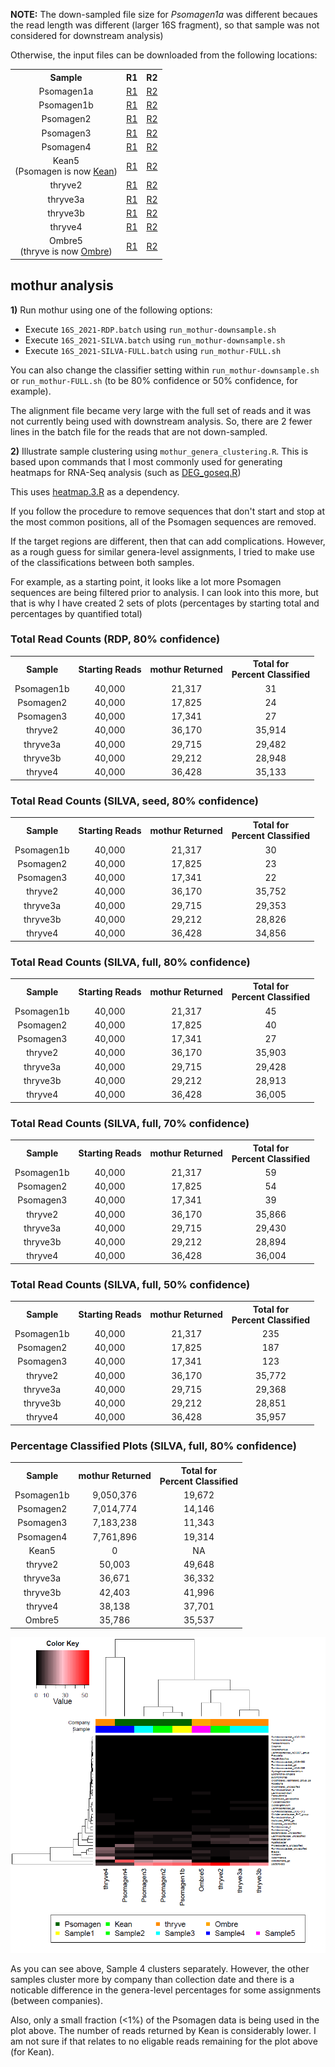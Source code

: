 **NOTE:** The down-sampled file size for *Psomagen1a* was different becaues the read length was different (larger 16S fragment), so that sample was not considered for downstream analysis)

Otherwise, the input files can be downloaded from the following locations:

<table>
  <tbody>
    <tr>
      <th align="center">Sample</th>
      <th align="center">R1</th>
      <th align="center">R2</th>
    </tr>
    <tr>
      <td align="center">Psomagen1a</td>
      <td align="center"><a href="https://storage.googleapis.com/cdw-metagenomics/CDW_16S_2021/Psomagen1a_R1.fastq.gz">R1</a></td>
      <td align="center"><a href="https://storage.googleapis.com/cdw-metagenomics/CDW_16S_2021/Psomagen1a_R1.fastq.gz">R2</a></td>
     </tr>
    <tr>
      <td align="center">Psomagen1b</td>
      <td align="center"><a href="https://storage.googleapis.com/cdw-metagenomics/CDW_16S_2021/Psomagen1b_R1.fastq.gz">R1</a></td>
      <td align="center"><a href="https://storage.googleapis.com/cdw-metagenomics/CDW_16S_2021/Psomagen1b_R2.fastq.gz">R2</a></td>
     </tr>
     <tr>
      <td align="center">Psomagen2</td>
      <td align="center"><a href="https://storage.googleapis.com/cdw-metagenomics/CDW_16S_2021/Psomagen2_R1.fastq.gz">R1</a></td>
      <td align="center"><a href="https://storage.googleapis.com/cdw-metagenomics/CDW_16S_2021/Psomagen2_R2.fastq.gz">R2</a></td>
     </tr>
	<tr>
      <td align="center">Psomagen3</td>
      <td align="center"><a href="https://storage.googleapis.com/cdw-metagenomics/CDW_16S_2021/Psomagen3_R1.fastq.gz">R1</a></td>
      <td align="center"><a href="https://storage.googleapis.com/cdw-metagenomics/CDW_16S_2021/Psomagen3_R2.fastq.gz">R2</a></td>
     </tr>
	<tr>
      <td align="center">Psomagen4</td>
      <td align="center"><a href="https://storage.googleapis.com/cdw-metagenomics/CDW_16S_2021/Psomagen4_R1.fastq.gz">R1</a></td>
      <td align="center"><a href="https://storage.googleapis.com/cdw-metagenomics/CDW_16S_2021/Psomagen4_R2.fastq.gz">R2</a></td>
     </tr>
	<tr>
      <td align="center">Kean5<br>(Psomagen is now <a href="https://www.keanhealth.com/">Kean</a>)</td>
      <td align="center"><a href="https://storage.googleapis.com/cdw-metagenomics/CDW_16S_2021/Kean5_R1.fastq.gz">R1</a></td>
      <td align="center"><a href="https://storage.googleapis.com/cdw-metagenomics/CDW_16S_2021/Kean5_R2.fastq.gz">R2</a></td>
     </tr>
	  <tr>
      <td align="center">thryve2</td>
      <td align="center"><a href="https://storage.googleapis.com/cdw-metagenomics/CDW_16S_2021/thryve2_R1.fastq.gz">R1</a></td>
      <td align="center"><a href="https://storage.googleapis.com/cdw-metagenomics/CDW_16S_2021/thryve2_R2.fastq.gz">R2</a></td>
     </tr>
    <tr>
      <td align="center">thryve3a</td>
      <td align="center"><a href="https://storage.googleapis.com/cdw-metagenomics/CDW_16S_2021/thryve3a_R1.fastq.gz">R1</a></td>
      <td align="center"><a href="https://storage.googleapis.com/cdw-metagenomics/CDW_16S_2021/thryve3a_R2.fastq.gz">R2</a></td>
     </tr>
    <tr>
      <td align="center">thryve3b</td>
      <td align="center"><a href="https://storage.googleapis.com/cdw-metagenomics/CDW_16S_2021/thryve3b_R1.fastq.gz">R1</a></td>
      <td align="center"><a href="https://storage.googleapis.com/cdw-metagenomics/CDW_16S_2021/thryve3b_R2.fastq.gz">R2</a></td>
     </tr>
    <tr>
      <td align="center">thryve4</td>
      <td align="center"><a href="https://storage.googleapis.com/cdw-metagenomics/CDW_16S_2021/thryve4_R1.fastq.gz">R1</a></td>
      <td align="center"><a href="https://storage.googleapis.com/cdw-metagenomics/CDW_16S_2021/thryve4_R2.fastq.gz">R2</a></td>
     </tr>
    <tr>
      <td align="center">Ombre5<br>(thryve is now <a href="https://www.ombrelab.com/">Ombre</a>)</td>
      <td align="center"><a href="https://storage.googleapis.com/cdw-metagenomics/CDW_16S_2021/Ombre5_R1.fastq.gz">R1</a></td>
      <td align="center"><a href="https://storage.googleapis.com/cdw-metagenomics/CDW_16S_2021/Ombre5_R2.fastq.gz">R2</a></td>
     </tr>
</tbody>
</table>

## mothur analysis

**1)** Run mothur using one of the following options:

 - Execute `16S_2021-RDP.batch` using `run_mothur-downsample.sh`
 - Execute `16S_2021-SILVA.batch` using `run_mothur-downsample.sh`
 - Execute `16S_2021-SILVA-FULL.batch` using `run_mothur-FULL.sh`

You can also change the classifier setting within `run_mothur-downsample.sh` or `run_mothur-FULL.sh` (to be 80% confidence or 50% confidence, for example).

The alignment file became very large with the full set of reads and it was not currently being used with downstream analysis.  So, there are 2 fewer lines in the batch file for the reads that are not down-sampled.

**2)** Illustrate sample clustering using `mothur_genera_clustering.R`.  This is based upon commands that I most commonly used for generating heatmaps for RNA-Seq analysis (such as [DEG_goseq.R](https://github.com/cwarden45/RNAseq_templates/blob/master/TopHat_Workflow/DEG_goseq.R))

This uses [heatmap.3.R](https://github.com/obigriffith/biostar-tutorials/blob/master/Heatmaps/heatmap.3.R) as a dependency.

If you follow the procedure to remove sequences that don't start and stop at the most common positions, all of the Psomagen sequences are removed.

If the target regions are different, then that can add complications.  However, as a rough guess for similar genera-level assignments, I tried to make use of the classifications between both samples.

For example, as a starting point, it looks like a lot more Psomagen sequences are being filtered prior to analysis.  I can look into this more, but that is why I have created 2 sets of plots (percentages by starting total and percentages by quantified total)

### Total Read Counts (RDP, 80% confidence)

<table>
  <tbody>
    <tr>
      <th align="center">Sample</th>
      <th align="center">Starting Reads</th>
      <th align="center">mothur Returned</th>
      <th align="center">Total for<br>Percent Classified</th>
    </tr>
    <tr>
      <td align="center">Psomagen1b</td>
      <td align="center">40,000</td>
      <td align="center">21,317</td>
      <td align="center">31</td>
     </tr>
    <tr>
      <td align="center">Psomagen2</td>
      <td align="center">40,000</td>
      <td align="center">17,825</td>
      <td align="center">24</td>
     </tr>
    <tr>
      <td align="center">Psomagen3</td>
      <td align="center">40,000</td>
      <td align="center">17,341</td>
      <td align="center">27</td>
     </tr>
    <tr>
      <td align="center">thryve2</td>
      <td align="center">40,000</td>
      <td align="center">36,170</td>
      <td align="center">35,914</td>
     </tr>
    <tr>
      <td align="center">thryve3a</td>
      <td align="center">40,000</td>
      <td align="center">29,715</td>
      <td align="center">29,482</td>
     </tr>
    <tr>
      <td align="center">thryve3b</td>
      <td align="center">40,000</td>
      <td align="center">29,212</td>
      <td align="center">28,948</td>
     </tr>
    <tr>
      <td align="center">thryve4</td>
      <td align="center">40,000</td>
      <td align="center">36,428</td>
      <td align="center">35,133</td>
     </tr>
</tbody>
</table>

### Total Read Counts (SILVA, seed, 80% confidence)

<table>
  <tbody>
    <tr>
      <th align="center">Sample</th>
      <th align="center">Starting Reads</th>
      <th align="center">mothur Returned</th>
      <th align="center">Total for<br>Percent Classified</th>
    </tr>
    <tr>
      <td align="center">Psomagen1b</td>
      <td align="center">40,000</td>
      <td align="center">21,317</td>
      <td align="center">30</td>
     </tr>
    <tr>
      <td align="center">Psomagen2</td>
      <td align="center">40,000</td>
      <td align="center">17,825</td>
      <td align="center">23</td>
     </tr>
    <tr>
      <td align="center">Psomagen3</td>
      <td align="center">40,000</td>
      <td align="center">17,341</td>
      <td align="center">22</td>
     </tr>
    <tr>
      <td align="center">thryve2</td>
      <td align="center">40,000</td>
      <td align="center">36,170</td>
      <td align="center">35,752</td>
     </tr>
    <tr>
      <td align="center">thryve3a</td>
      <td align="center">40,000</td>
      <td align="center">29,715</td>
      <td align="center">29,353</td>
     </tr>
    <tr>
      <td align="center">thryve3b</td>
      <td align="center">40,000</td>
      <td align="center">29,212</td>
      <td align="center">28,826</td>
     </tr>
    <tr>
      <td align="center">thryve4</td>
      <td align="center">40,000</td>
      <td align="center">36,428</td>
      <td align="center">34,856</td>
     </tr>
</tbody>
</table>

### Total Read Counts (SILVA, full, 80% confidence)


<table>
  <tbody>
    <tr>
      <th align="center">Sample</th>
      <th align="center">Starting Reads</th>
      <th align="center">mothur Returned</th>
      <th align="center">Total for<br>Percent Classified</th>
    </tr>
    <tr>
      <td align="center">Psomagen1b</td>
      <td align="center">40,000</td>
      <td align="center">21,317</td>
      <td align="center">45</td>
     </tr>
    <tr>
      <td align="center">Psomagen2</td>
      <td align="center">40,000</td>
      <td align="center">17,825</td>
      <td align="center">40</td>
     </tr>
    <tr>
      <td align="center">Psomagen3</td>
      <td align="center">40,000</td>
      <td align="center">17,341</td>
      <td align="center">27</td>
     </tr>
    <tr>
      <td align="center">thryve2</td>
      <td align="center">40,000</td>
      <td align="center">36,170</td>
      <td align="center">35,903</td>
     </tr>
    <tr>
      <td align="center">thryve3a</td>
      <td align="center">40,000</td>
      <td align="center">29,715</td>
      <td align="center">29,428</td>
     </tr>
    <tr>
      <td align="center">thryve3b</td>
      <td align="center">40,000</td>
      <td align="center">29,212</td>
      <td align="center">28,913</td>
     </tr>
    <tr>
      <td align="center">thryve4</td>
      <td align="center">40,000</td>
      <td align="center">36,428</td>
      <td align="center">36,005</td>
     </tr>
</tbody>
</table>

### Total Read Counts (SILVA, full, 70% confidence)


<table>
  <tbody>
    <tr>
      <th align="center">Sample</th>
      <th align="center">Starting Reads</th>
      <th align="center">mothur Returned</th>
      <th align="center">Total for<br>Percent Classified</th>
    </tr>
    <tr>
      <td align="center">Psomagen1b</td>
      <td align="center">40,000</td>
      <td align="center">21,317</td>
      <td align="center">59</td>
     </tr>
    <tr>
      <td align="center">Psomagen2</td>
      <td align="center">40,000</td>
      <td align="center">17,825</td>
      <td align="center">54</td>
     </tr>
    <tr>
      <td align="center">Psomagen3</td>
      <td align="center">40,000</td>
      <td align="center">17,341</td>
      <td align="center">39</td>
     </tr>
    <tr>
      <td align="center">thryve2</td>
      <td align="center">40,000</td>
      <td align="center">36,170</td>
      <td align="center">35,866</td>
     </tr>
    <tr>
      <td align="center">thryve3a</td>
      <td align="center">40,000</td>
      <td align="center">29,715</td>
      <td align="center">29,430</td>
     </tr>
    <tr>
      <td align="center">thryve3b</td>
      <td align="center">40,000</td>
      <td align="center">29,212</td>
      <td align="center">28,894</td>
     </tr>
    <tr>
      <td align="center">thryve4</td>
      <td align="center">40,000</td>
      <td align="center">36,428</td>
      <td align="center">36,004</td>
     </tr>
</tbody>
</table>

### Total Read Counts (SILVA, full, 50% confidence)


<table>
  <tbody>
    <tr>
      <th align="center">Sample</th>
      <th align="center">Starting Reads</th>
      <th align="center">mothur Returned</th>
      <th align="center">Total for<br>Percent Classified</th>
    </tr>
    <tr>
      <td align="center">Psomagen1b</td>
      <td align="center">40,000</td>
      <td align="center">21,317</td>
      <td align="center">235</td>
     </tr>
    <tr>
      <td align="center">Psomagen2</td>
      <td align="center">40,000</td>
      <td align="center">17,825</td>
      <td align="center">187</td>
     </tr>
    <tr>
      <td align="center">Psomagen3</td>
      <td align="center">40,000</td>
      <td align="center">17,341</td>
      <td align="center">123</td>
     </tr>
    <tr>
      <td align="center">thryve2</td>
      <td align="center">40,000</td>
      <td align="center">36,170</td>
      <td align="center">35,772</td>
     </tr>
    <tr>
      <td align="center">thryve3a</td>
      <td align="center">40,000</td>
      <td align="center">29,715</td>
      <td align="center">29,368</td>
     </tr>
    <tr>
      <td align="center">thryve3b</td>
      <td align="center">40,000</td>
      <td align="center">29,212</td>
      <td align="center">28,851</td>
     </tr>
    <tr>
      <td align="center">thryve4</td>
      <td align="center">40,000</td>
      <td align="center">36,428</td>
      <td align="center">35,957</td>
     </tr>
</tbody>
</table>

### Percentage Classified Plots (SILVA, full, 80% confidence)

<table>
  <tbody>
    <tr>
      <th align="center">Sample</th>
      <th align="center">mothur Returned</th>
      <th align="center">Total for<br>Percent Classified</th>
    </tr>
    <tr>
      <td align="center">Psomagen1b</td>
      <td align="center">9,050,376</td>
      <td align="center">19,672</td>
     </tr>
    <tr>
      <td align="center">Psomagen2</td>
      <td align="center">7,014,774</td>
      <td align="center">14,146</td>
     </tr>
    <tr>
      <td align="center">Psomagen3</td>
      <td align="center">7,183,238</td>
      <td align="center">11,343</td>
     </tr>
    <tr>
      <td align="center">Psomagen4</td>
      <td align="center">7,761,896</td>
      <td align="center">19,314</td>
     </tr>
    <tr>
      <td align="center">Kean5</td>
      <td align="center">0</td>
      <td align="center">NA</td>
     </tr>
    <tr>
      <td align="center">thryve2</td>
      <td align="center">50,003</td>
      <td align="center">49,648</td>
     </tr>
    <tr>
      <td align="center">thryve3a</td>
      <td align="center">36,671</td>
      <td align="center">36,332</td>
     </tr>
    <tr>
      <td align="center">thryve3b</td>
      <td align="center">42,403</td>
      <td align="center">41,996</td>
     </tr>
    <tr>
      <td align="center">thryve4</td>
      <td align="center">38,138</td>
      <td align="center">37,701</td>
     </tr>
    <tr>
      <td align="center">Ombre5</td>
      <td align="center">35,786</td>
      <td align="center">35,537</td>
     </tr>
</tbody>
</table>

![mothur Percent Quantified Clustering](n9_SILVA_filtered_genera-heatmap_quantified.PNG "mothur Percent Quantified Clustering")

As you can see above, Sample 4 clusters separately.  However, the other samples cluster more by company than collection date and there is a noticable difference in the genera-level percentages for some assignments (between companies).

Also, only a small fraction (<1%) of the Psomagen data is being used in the plot above.  The number of reads returned by Kean is considerably lower.  I am not sure if that relates to no eligable reads remaining for the plot above (for Kean).

